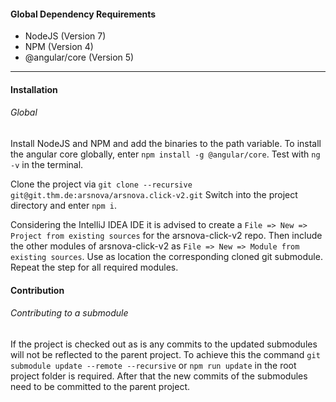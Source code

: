 #### Global Dependency Requirements

- NodeJS (Version 7)
- NPM (Version 4)
- @angular/core (Version 5)

---
#### Installation

###### Global
Install NodeJS and NPM and add the binaries to the path variable.
To install the angular core globally, enter `npm install -g @angular/core`. Test with `ng -v` in the terminal.

Clone the project via `git clone --recursive git@git.thm.de:arsnova/arsnova.click-v2.git`
Switch into the project directory and enter `npm i`.

Considering the IntelliJ IDEA IDE it is advised to create a `File => New => Project from existing sources` for the arsnova-click-v2 repo. Then include the other modules of arsnova-click-v2 as `File => New => Module from existing sources`. Use as location the corresponding cloned git submodule. Repeat the step for all required modules.


#### Contribution

###### Contributing to a submodule
If the project is checked out as is any commits to the updated submodules will not be reflected to the parent project. To achieve this the command `git submodule update --remote --recursive` or `npm run update` in the root project folder is required. After that the new commits of the submodules need to be committed to the parent project.